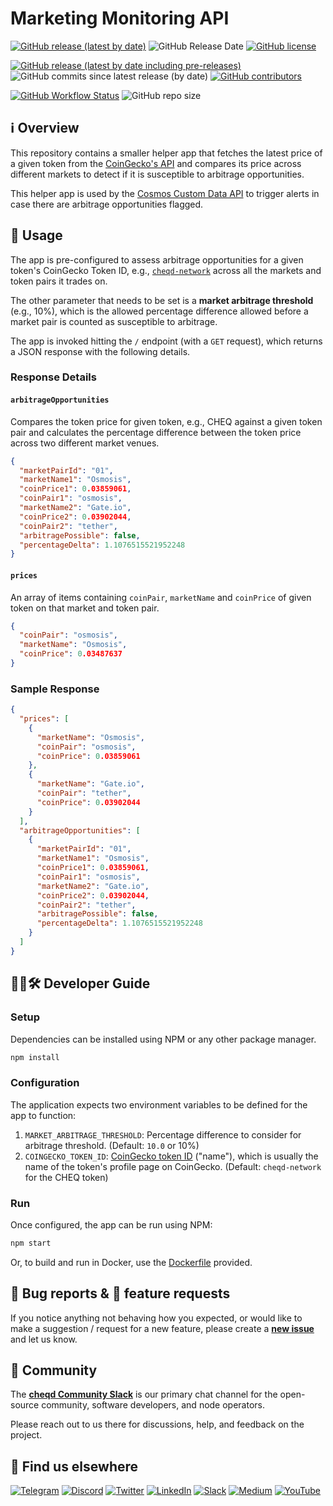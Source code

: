 # Marketing Monitoring API

[![GitHub release (latest by date)](https://img.shields.io/github/v/release/cheqd/market-monitoring?color=green&label=stable%20release&style=flat-square)](https://github.com/cheqd/market-monitoring/releases/latest) ![GitHub Release Date](https://img.shields.io/github/release-date/cheqd/market-monitoring?color=green&style=flat-square) [![GitHub license](https://img.shields.io/github/license/cheqd/market-monitoring?color=blue&style=flat-square)](https://github.com/cheqd/market-monitoring/blob/main/LICENSE)

[![GitHub release (latest by date including pre-releases)](https://img.shields.io/github/v/release/cheqd/market-monitoring?include_prereleases&label=dev%20release&style=flat-square)](https://github.com/cheqd/market-monitoring/releases/) ![GitHub commits since latest release (by date)](https://img.shields.io/github/commits-since/cheqd/market-monitoring/latest?style=flat-square) [![GitHub contributors](https://img.shields.io/github/contributors/cheqd/market-monitoring?label=contributors%20%E2%9D%A4%EF%B8%8F&style=flat-square)](https://github.com/cheqd/market-monitoring/graphs/contributors)

[![GitHub Workflow Status](https://img.shields.io/github/actions/workflow/status/cheqd/market-monitoring/dispatch.yml?label=workflows&style=flat-square)](https://github.com/cheqd/market-monitoring/actions/workflows/dispatch.yml) ![GitHub repo size](https://img.shields.io/github/repo-size/cheqd/market-monitoring?style=flat-square)

## ℹ️ Overview

This repository contains a smaller helper app that fetches the latest price of a given token from the [CoinGecko's API](https://www.coingecko.com/en/api) and compares its price across different markets to detect if it is susceptible to arbitrage opportunities.

This helper app is used by the [Cosmos Custom Data API](https://github.com/cheqd/data-api) to trigger alerts in case there are arbitrage opportunities flagged.

## 📖 Usage

The app is pre-configured to assess arbitrage opportunities for a given token's CoinGecko Token ID, e.g., [`cheqd-network`](https://www.coingecko.com/en/coins/cheqd-network) across all the markets and token pairs it trades on.

The other parameter that needs to be set is a **market arbitrage threshold** (e.g., 10%), which is the allowed percentage difference allowed before a market pair is counted as susceptible to arbitrage.

The app is invoked hitting the `/` endpoint (with a `GET` request), which returns a JSON response with the following details.

### Response Details

#### `arbitrageOpportunities`

Compares the token price for given token, e.g., CHEQ against a given token pair and calculates the percentage difference between the token price across two different market venues.

```json
{
  "marketPairId": "01",
  "marketName1": "Osmosis",
  "coinPrice1": 0.03859061,
  "coinPair1": "osmosis",
  "marketName2": "Gate.io",
  "coinPrice2": 0.03902044,
  "coinPair2": "tether",
  "arbitragePossible": false,
  "percentageDelta": 1.1076515521952248
}
```

#### `prices`

An array of items containing `coinPair`, `marketName` and `coinPrice` of given token on that market and token pair.

```json
{
  "coinPair": "osmosis",
  "marketName": "Osmosis",
  "coinPrice": 0.03487637
}
```

### Sample Response

```json
{
  "prices": [
    {
      "marketName": "Osmosis",
      "coinPair": "osmosis",
      "coinPrice": 0.03859061
    },
    {
      "marketName": "Gate.io",
      "coinPair": "tether",
      "coinPrice": 0.03902044
    }
  ],
  "arbitrageOpportunities": [
    {
      "marketPairId": "01",
      "marketName1": "Osmosis",
      "coinPrice1": 0.03859061,
      "coinPair1": "osmosis",
      "marketName2": "Gate.io",
      "coinPrice2": 0.03902044,
      "coinPair2": "tether",
      "arbitragePossible": false,
      "percentageDelta": 1.1076515521952248
    }
  ]
}
```

## 🧑‍💻🛠 Developer Guide

### Setup

Dependencies can be installed using NPM or any other package manager.

```bash
npm install
```

### Configuration

The application expects two environment variables to be defined for the app to function:

1. `MARKET_ARBITRAGE_THRESHOLD`: Percentage difference to consider for arbitrage threshold. (Default: `10.0` or 10%)
2. `COINGECKO_TOKEN_ID`: [CoinGecko token ID](https://www.coingecko.com/en/api/documentation) ("name"), which is usually the name of the token's profile page on CoinGecko. (Default: `cheqd-network` for the CHEQ token)

### Run

Once configured, the app can be run using NPM:

```bash
npm start
```

Or, to build and run in Docker, use the [Dockerfile](Dockerfile) provided.

## 🐞 Bug reports & 🤔 feature requests

If you notice anything not behaving how you expected, or would like to make a suggestion / request for a new feature, please create a [**new issue**](https://github.com/cheqd/market-monitoring/issues/new/choose) and let us know.

## 💬 Community

The [**cheqd Community Slack**](http://cheqd.link/join-cheqd-slack) is our primary chat channel for the open-source community, software developers, and node operators.

Please reach out to us there for discussions, help, and feedback on the project.

## 🙋 Find us elsewhere

[![Telegram](https://img.shields.io/badge/Telegram-2CA5E0?style=for-the-badge&logo=telegram&logoColor=white)](https://t.me/cheqd) [![Discord](https://img.shields.io/badge/Discord-7289DA?style=for-the-badge&logo=discord&logoColor=white)](http://cheqd.link/discord-github) [![Twitter](https://img.shields.io/badge/Twitter-1DA1F2?style=for-the-badge&logo=twitter&logoColor=white)](https://twitter.com/intent/follow?screen_name=cheqd_io) [![LinkedIn](https://img.shields.io/badge/LinkedIn-0077B5?style=for-the-badge&logo=linkedin&logoColor=white)](http://cheqd.link/linkedin) [![Slack](https://img.shields.io/badge/Slack-4A154B?style=for-the-badge&logo=slack&logoColor=white)](http://cheqd.link/join-cheqd-slack) [![Medium](https://img.shields.io/badge/Medium-12100E?style=for-the-badge&logo=medium&logoColor=white)](https://blog.cheqd.io) [![YouTube](https://img.shields.io/badge/YouTube-FF0000?style=for-the-badge&logo=youtube&logoColor=white)](https://www.youtube.com/channel/UCBUGvvH6t3BAYo5u41hJPzw/)
